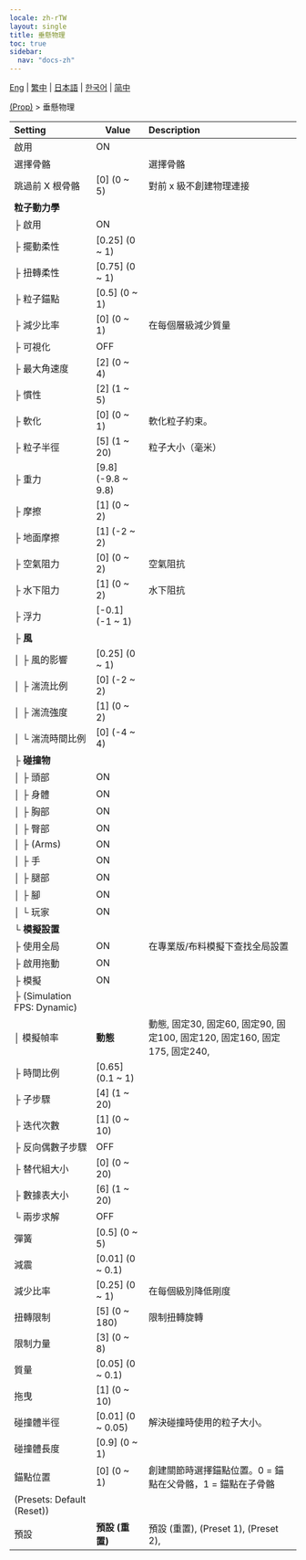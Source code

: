 ```yaml
---
locale: zh-rTW
layout: single
title: 垂懸物理
toc: true
sidebar:
  nav: "docs-zh"
---
```

[Eng](/dancexr/menu/2025.4/prop/cloth_physics) | [繁中](/tw/dancexr/menu/2025.4/prop/cloth_physics) | [日本語](/jp/dancexr/menu/2025.4/prop/cloth_physics) | [한국어](/kr/dancexr/menu/2025.4/prop/cloth_physics) | [简中](/zh/dancexr/menu/2025.4/prop/cloth_physics)

[(Prop)](../menu#(Prop)) > 垂懸物理



| Setting | Value | Description |
| :--- | --- | :--- |
| 啟用 | ON | 
| 選擇骨骼 || 選擇骨骼
| 跳過前 X 根骨骼 | [0] (0 ~ 5) | 對前 x 級不創建物理連接
| **粒子動力學** | | 
| ├ 啟用 | ON | 
| ├ 擺動柔性 | [0.25] (0 ~ 1) | 
| ├ 扭轉柔性 | [0.75] (0 ~ 1) | 
| ├ 粒子錨點 | [0.5] (0 ~ 1) | 
| ├ 減少比率 | [0] (0 ~ 1) | 在每個層級減少質量
| ├ 可視化 | OFF | 
| ├ 最大角速度 | [2] (0 ~ 4) | 
| ├ 慣性 | [2] (1 ~ 5) | 
| ├ 軟化 | [0] (0 ~ 1) | 軟化粒子約束。
| ├ 粒子半徑 | [5] (1 ~ 20) | 粒子大小（毫米）
| ├ 重力 | [9.8] (-9.8 ~ 9.8) | 
| ├ 摩擦 | [1] (0 ~ 2) | 
| ├ 地面摩擦 | [1] (-2 ~ 2) | 
| ├ 空氣阻力 | [0] (0 ~ 2) | 空氣阻抗
| ├ 水下阻力 | [1] (0 ~ 2) | 水下阻抗
| ├ 浮力 | [-0.1] (-1 ~ 1) | 
| ├ **風** | | 
| │ ├ 風的影響 | [0.25] (0 ~ 1) | 
| │ ├ 湍流比例 | [0] (-2 ~ 2) | 
| │ ├ 湍流強度 | [1] (0 ~ 2) | 
| │ └ 湍流時間比例 | [0] (-4 ~ 4) | 
| ├ **碰撞物** | | 
| │ ├ 頭部 | ON | 
| │ ├ 身體 | ON | 
| │ ├ 胸部 | ON | 
| │ ├ 臀部 | ON | 
| │ ├ (Arms) | ON | 
| │ ├ 手 | ON | 
| │ ├ 腿部 | ON | 
| │ ├ 腳 | ON | 
| │ └ 玩家 | ON | 
| └ **模擬設置** | | 
|   ├ 使用全局 | ON | 在專業版/布料模擬下查找全局設置
|   ├ 啟用拖動 | ON | 
|   ├ 模擬 | ON | 
|   ├ (Simulation FPS: Dynamic) || 
|   │ 模擬幀率 | **動態** | 動態, 固定30, 固定60, 固定90, 固定100, 固定120, 固定160, 固定175, 固定240,  |
|   ├ 時間比例 | [0.65] (0.1 ~ 1) | 
|   ├ 子步驟 | [4] (1 ~ 20) | 
|   ├ 迭代次數 | [1] (0 ~ 10) | 
|   ├ 反向偶數子步驟 | OFF | 
|   ├ 替代組大小 | [0] (0 ~ 20) | 
|   ├ 數據表大小 | [6] (1 ~ 20) | 
|   └ 兩步求解 | OFF | 
| 彈簧 | [0.5] (0 ~ 5) | 
| 減震 | [0.01] (0 ~ 0.1) | 
| 減少比率 | [0.25] (0 ~ 1) | 在每個級別降低剛度
| 扭轉限制 | [5] (0 ~ 180) | 限制扭轉旋轉
| 限制力量 | [3] (0 ~ 8) | 
| 質量 | [0.05] (0 ~ 0.1) | 
| 拖曳 | [1] (0 ~ 10) | 
| 碰撞體半徑 | [0.01] (0 ~ 0.05) | 解決碰撞時使用的粒子大小。
| 碰撞體長度 | [0.9] (0 ~ 1) | 
| 錨點位置 | [0] (0 ~ 1) | 創建關節時選擇錨點位置。0 = 錨點在父骨骼，1 = 錨點在子骨骼
| (Presets: Default (Reset)) || 
| 預設 | **預設 (重置)** | 預設 (重置), (Preset 1), (Preset 2),  |
